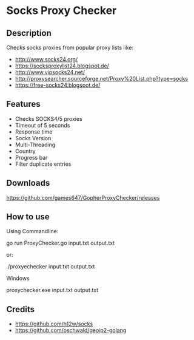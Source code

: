 # Socks Proxy Checker

## Description

Checks socks proxies from popular proxy lists like:

* http://www.socks24.org/
* https://socksproxylist24.blogspot.de/
* http://www.vipsocks24.net/
* http://proxysearcher.sourceforge.net/Proxy%20List.php?type=socks
* https://free-socks24.blogspot.de/

## Features

* Checks SOCKS4/5 proxies
* Timeout of 5 seconds
* Response time
* Socks Version
* Multi-Threading
* Country
* Progress bar
* Filter duplicate entries

## Downloads

https://github.com/games647/GopherProxyChecker/releases

## How to use

Using Commandline:

go run ProxyChecker.go input.txt output.txt

or: 

./proxyechecker input.txt output.txt

Windows

proxychecker.exe input.txt output.txt

## Credits

* https://github.com/h12w/socks
* https://github.com/oschwald/geoip2-golang
